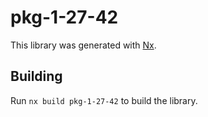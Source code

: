 # pkg-1-27-42

This library was generated with [Nx](https://nx.dev).

## Building

Run `nx build pkg-1-27-42` to build the library.
